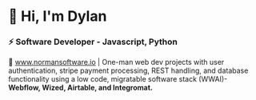# 👋 Hi, I'm Dylan
### ⚡ Software Developer - Javascript, Python

🥞 www.normansoftware.io | One-man web dev projects with user authentication, stripe payment processing, REST handling, and database functionality using a low code, migratable software stack (WWAI)- **Webflow, Wized, Airtable, and Integromat.** 
